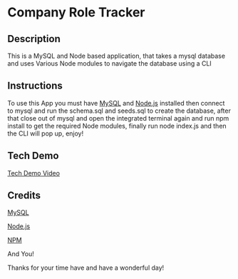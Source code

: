 # Company Role Tracker

 ## Description
 This is a MySQL and Node based application, that takes a mysql database and uses Various Node modules to navigate the database using a CLI

 ## Instructions
 To use this App you must have [MySQL](https://www.mysql.com/) and [Node.js](https://nodejs.org/en/) installed then connect to mysql and run the schema.sql and seeds.sql to create the database, after that close out of mysql and open the integrated terminal again and run npm install to get the required Node modules, finally run node index.js and then the CLI will pop up, enjoy!

 ## Tech Demo
 [Tech Demo Video](https://watch.screencastify.com/v/AhYoHLUz74ZO0vjytF9E)

 ## Credits
 [MySQL](https://www.mysql.com/)
 
 [Node.js](https://nodejs.org/en/)
 
 [NPM](https://www.npmjs.com/)
 
 And You! 
 
 Thanks for your time have and have a wonderful day!
